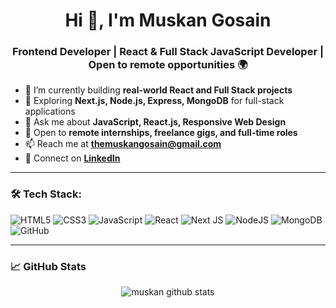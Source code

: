 <h1 align="center">Hi 👋, I'm Muskan Gosain</h1>
<h3 align="center">Frontend Developer | React & Full Stack JavaScript Developer | Open to remote opportunities 🌍</h3>

- 🌱 I’m currently building **real-world React and Full Stack projects**
- 🧩 Exploring **Next.js, Node.js, Express, MongoDB** for full-stack applications
- 💬 Ask me about **JavaScript, React.js, Responsive Web Design**
- 🚀 Open to **remote internships, freelance gigs, and full-time roles**
- 📫 Reach me at **[themuskangosain@gmail.com](mailto:themuskangosain@gmail.com)**
- 💼 Connect on **[LinkedIn](https://www.linkedin.com/in/muskan-gosain-4995452ba/)**

---

### 🛠️ **Tech Stack:**
![HTML5](https://img.shields.io/badge/html5-%23E34F26.svg?&style=for-the-badge&logo=html5&logoColor=white)
![CSS3](https://img.shields.io/badge/css3-%231572B6.svg?&style=for-the-badge&logo=css3&logoColor=white)
![JavaScript](https://img.shields.io/badge/javascript-%23F7DF1E.svg?&style=for-the-badge&logo=javascript&logoColor=black)
![React](https://img.shields.io/badge/react-%2361DAFB.svg?&style=for-the-badge&logo=react&logoColor=black)
![Next JS](https://img.shields.io/badge/Next-black?style=for-the-badge&logo=next.js&logoColor=white)
![NodeJS](https://img.shields.io/badge/node.js-%23339933.svg?&style=for-the-badge&logo=node.js&logoColor=white)
![MongoDB](https://img.shields.io/badge/MongoDB-4ea94b?style=for-the-badge&logo=mongodb&logoColor=white)
![GitHub](https://img.shields.io/badge/github-%23121011.svg?&style=for-the-badge&logo=github&logoColor=white)

---

### 📈 **GitHub Stats**  
<p align="center">
  <img src="https://github-readme-stats.vercel.app/api?username=muskangosain&show_icons=true&theme=radical" alt="muskan github stats" />
</p>
